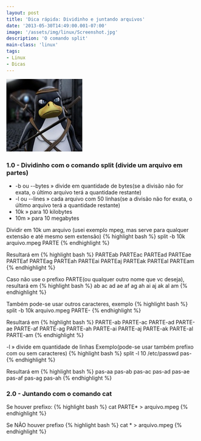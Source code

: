 ```yaml
---
layout: post
title: 'Dica rápida: Dividinho e juntando arquivos'
date: '2013-05-30T14:49:00.001-07:00'
image: '/assets/img/linux/Screenshot.jpg'
description: 'O comando split'
main-class: 'linux'
tags:
- Linux
- Dicas
---
```


![Dica rápida: Dividinho e juntando arquivos](/assets/img/linux/Screenshot.jpg "O comando split")


### 1.0 - Dividinho com o comando split (divide um arquivo em partes)

+ -b ou --bytes » divide em quantidade de bytes(se a divisão não for exata, o último arquivo terá a quantidade restante)
+ -l ou --lines » cada arquivo com 50 linhas(se a divisão não for exata, o último arquivo terá a quantidade restante)
+ 10k » para 10 kilobytes
+ 10m » para 10 megabytes

Dividir em 10k um arquivo (usei exemplo mpeg, mas serve para qualquer extensão e até mesmo sem extensão)
{% highlight bash %}
split -b 10k arquivo.mpeg PARTE
{% endhighlight %}

Resultará em
{% highlight bash %}
PARTEab PARTEac PARTEad PARTEae PARTEaf PARTEag PARTEah PARTEai PARTEaj PARTEak PARTEal PARTEam
{% endhighlight %}

Caso não use o prefixo PARTE(ou qualquer outro nome que vc deseja), resultará em
{% highlight bash %}
ab ac ad ae af ag ah ai aj ak al am
{% endhighlight %}

Também pode-se usar outros caracteres, exemplo
{% highlight bash %}
split -b 10k arquivo.mpeg PARTE-
{% endhighlight %}

Resultará em
{% highlight bash %}
PARTE-ab PARTE-ac PARTE-ad PARTE-ae PARTE-af PARTE-ag PARTE-ah PARTE-ai PARTE-aj PARTE-ak PARTE-al PARTE-am
{% endhighlight %}

-l » divide em quantidade de linhas
Exemplo(pode-se usar também prefixo com ou sem caracteres)
{% highlight bash %}
split -l 10 /etc/passwd pas-
{% endhighlight %}

Resultará em
{% highlight bash %}
pas-aa pas-ab pas-ac pas-ad pas-ae pas-af pas-ag pas-ah
{% endhighlight %}

### 2.0 - Juntando com o comando cat
Se houver prefixo:
{% highlight bash %}
cat PARTE* > arquivo.mpeg
{% endhighlight %}

Se NÃO houver prefixo
{% highlight bash %}
cat * > arquivo.mpeg
{% endhighlight %}

<script async src="https://pagead2.googlesyndication.com/pagead/js/adsbygoogle.js"></script>

<!-- Informat -->
<ins class="adsbygoogle"
 style="display:block"
 data-ad-client="ca-pub-2838251107855362"
 data-ad-slot="2327980059"
 data-ad-format="auto"
 data-full-width-responsive="true"></ins>

<script>
(adsbygoogle = window.adsbygoogle || []).push({});
</script>

